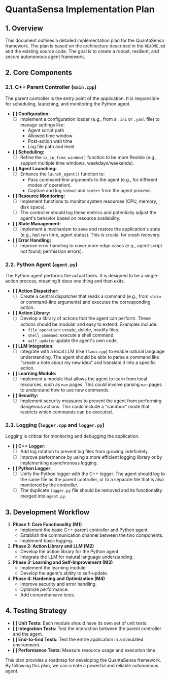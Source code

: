 # QuantaSensa Implementation Plan

## 1. Overview

This document outlines a detailed implementation plan for the QuantaSensa framework. The plan is based on the architecture described in the `README.md` and the existing source code. The goal is to create a robust, resilient, and secure autonomous agent framework.

## 2. Core Components

### 2.1. C++ Parent Controller (`main.cpp`)

The parent controller is the entry point of the application. It is responsible for scheduling, launching, and monitoring the Python agent.

- **[ ] Configuration:**
    -   [ ] Implement a configuration loader (e.g., from a `.ini` or `.yaml` file) to manage settings like:
        -   Agent script path
        -   Allowed time window
        -   Post-action wait time
        -   Log file path and level
- **[ ] Scheduling:**
    -   [ ] Refine the `is_in_time_window()` function to be more flexible (e.g., support multiple time windows, weekdays/weekends).
- **[ ] Agent Launching:**
    -   [ ] Enhance the `launch_agent()` function to:
        -   Pass command-line arguments to the agent (e.g., for different modes of operation).
        -   Capture and log `stdout` and `stderr` from the agent process.
- **[ ] Resource Monitoring:**
    -   [ ] Implement functions to monitor system resources (CPU, memory, disk space).
    -   [ ] The controller should log these metrics and potentially adjust the agent's behavior based on resource availability.
- **[ ] State Management:**
    -   [ ] Implement a mechanism to save and restore the application's state (e.g., last run time, agent status). This is crucial for crash recovery.
- **[ ] Error Handling:**
    -   [ ] Improve error handling to cover more edge cases (e.g., agent script not found, permission errors).

### 2.2. Python Agent (`agent.py`)

The Python agent performs the actual tasks. It is designed to be a single-action process, meaning it does one thing and then exits.

- **[ ] Action Dispatcher:**
    -   [ ] Create a central dispatcher that reads a command (e.g., from `stdin` or command-line arguments) and executes the corresponding action.
- **[ ] Action Library:**
    -   [ ] Develop a library of actions that the agent can perform. These actions should be modular and easy to extend. Examples include:
        -   `file_operation`: create, delete, modify files.
        -   `shell_command`: execute a shell command.
        -   `self_update`: update the agent's own code.
- **[ ] LLM Integration:**
    -   [ ] Integrate with a local LLM (like `llama.cpp`) to enable natural language understanding. The agent should be able to parse a command like "create a note about my new idea" and translate it into a specific action.
- **[ ] Learning Module:**
    -   [ ] Implement a module that allows the agent to learn from local resources, such as `man` pages. This could involve parsing `man` pages to understand how to use new commands.
- **[ ] Security:**
    -   [ ] Implement security measures to prevent the agent from performing dangerous actions. This could include a "sandbox" mode that restricts which commands can be executed.

### 2.3. Logging (`logger.cpp` and `logger.py`)

Logging is critical for monitoring and debugging the application.

- **[ ] C++ Logger:**
    -   [ ] Add log rotation to prevent log files from growing indefinitely.
    -   [ ] Improve performance by using a more efficient logging library or by implementing asynchronous logging.
- **[ ] Python Logger:**
    -   [ ] Unify the Python logger with the C++ logger. The agent should log to the same file as the parent controller, or to a separate file that is also monitored by the controller.
    -   [ ] The duplicate `logger.py` file should be removed and its functionality merged into `agent.py`.

## 3. Development Workflow

1.  **Phase 1: Core Functionality (M1)**
    -   Implement the basic C++ parent controller and Python agent.
    -   Establish the communication channel between the two components.
    -   Implement basic logging.
2.  **Phase 2: Action Library and LLM (M2)**
    -   Develop the action library for the Python agent.
    -   Integrate the LLM for natural language understanding.
3.  **Phase 3: Learning and Self-Improvement (M3)**
    -   Implement the learning module.
    -   Develop the agent's ability to self-update.
4.  **Phase 4: Hardening and Optimization (M4)**
    -   Improve security and error handling.
    -   Optimize performance.
    -   Add comprehensive tests.

## 4. Testing Strategy

-   **[ ] Unit Tests:** Each module should have its own set of unit tests.
-   **[ ] Integration Tests:** Test the interaction between the parent controller and the agent.
-   **[ ] End-to-End Tests:** Test the entire application in a simulated environment.
-   **[ ] Performance Tests:** Measure resource usage and execution time.

This plan provides a roadmap for developing the QuantaSensa framework. By following this plan, we can create a powerful and reliable autonomous agent.
